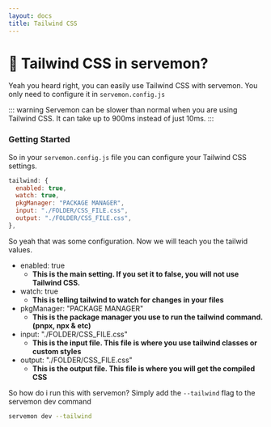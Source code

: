 ```yaml
---
layout: docs
title: Tailwind CSS
---
```


# 💨 Tailwind CSS in servemon?

Yeah you heard right, you can easily use Tailwind CSS with servemon. You only need to configure it in <code>servemon.config.js</code>

::: warning
Servemon can be slower than normal when you are using Tailwind CSS. It can take up to 900ms instead of just 10ms.
:::

### Getting Started

So in your <code>servemon.config.js</code> file you can configure your Tailwind CSS settings.

```js
tailwind: {
  enabled: true,
  watch: true,
  pkgManager: "PACKAGE MANAGER",
  input: "./FOLDER/CSS_FILE.css",
  output: "./FOLDER/CSS_FILE.css",
},
```

So yeah that was some configuration. Now we will teach you the tailwid values.

-   enabled: true
    -   <b>This is the main setting. If you set it to false, you will not use Tailwind CSS.</b>
-   watch: true
    -   <b>This is telling tailwind to watch for changes in your files</b>
-   pkgManager: "PACKAGE MANAGER"
    -   <b>This is the package manager you use to run the tailwind command. (pnpx, npx & etc)</b>
-   input: "./FOLDER/CSS_FILE.css"
    -   <b> This is the input file. This file is where you use tailwind classes or custom styles</b>
-   output: "./FOLDER/CSS_FILE.css"
    -   <b> This is the output file. This file is where you will get the compiled CSS</b>

So how do i run this with servemon?
Simply add the <code>--tailwind</code> flag to the servemon dev command

```bash
servemon dev --tailwind
```
